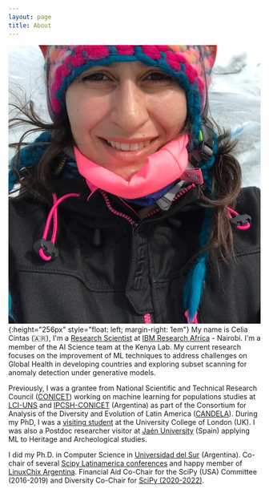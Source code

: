 ```yaml
---
layout: page
title: About
---
```


![Profile Pic](/public/CeliaCintas.jpeg){:height="256px" style="float: left; margin-right: 1em"} My name is Celia Cintas (🇦🇷), I'm a [Research Scientist](https://researcher.watson.ibm.com/researcher/view.php?person=ibm-Celia.Cintas) at [IBM Research Africa](https://www.research.ibm.com/labs/africa/) - Nairobi. I'm a member of the AI Science team at the Kenya Lab. My current research focuses on the improvement of ML techniques to address challenges on Global Health in developing countries and exploring subset scanning for anomaly detection under generative models.
 
Previously, I was a grantee from National Scientific and Technical Research Council ([CONICET](https://www.conicet.gov.ar/?lan=en)) working on machine learning for populations studies at [LCI-UNS](https://imaglabs.org/) and [IPCSH-CONICET](https://ipcsh.conicet.gov.ar/) (Argentina) as part of the Consortium for Analysis of the Diversity and Evolution of Latin America ([CANDELA](https://www.ucl.ac.uk/biosciences/departments/genetics-evolution-and-environment/candela/)).  During my PhD, I was a [visiting student](https://www.ucl.ac.uk/biosciences/subject-specific-taught-modules/human-population-genetics/people) at the University College of London (UK). I was also a Postdoc researcher visitor at [Jaén University](https://www.ujaen.es/en) (Spain) applying ML to Heritage and Archeological studies. 
 
I did my Ph.D. in Computer Science in [Universidad del Sur](https://www.uns.edu.ar/ingles) (Argentina). Co-chair of several [Scipy Latinamerica conferences](https://www.scipy.lat/es/scipycon.html) and happy member of [LinuxChix Argentina](http://linuxchixar.org/). Financial Aid Co-Chair for the SciPy (USA) Committee (2016-2019) and Diversity Co-Chair for [SciPy (2020-2022)](https://www.scipy2020.scipy.org/organisers).
